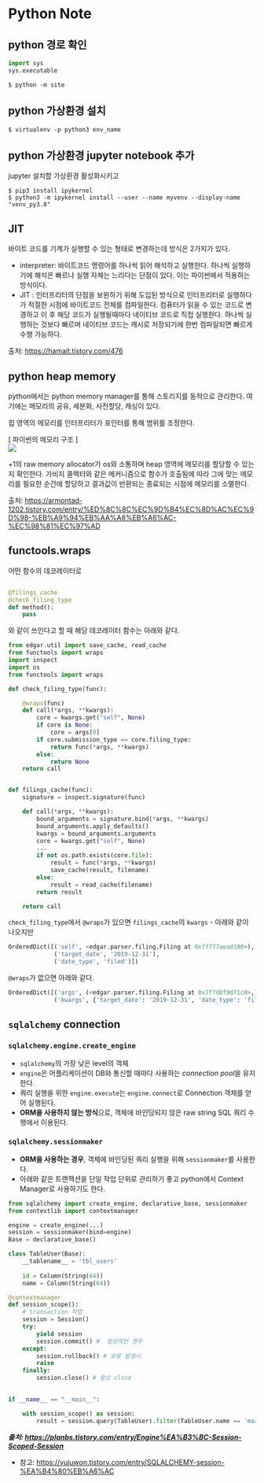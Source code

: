 # Python Note

## python 경로 확인
```python
import sys
sys.executable
```

```console
$ python -m site
```

## python 가상환경 설치
```console
$ virtualenv -p python3 env_name
```


## python 가상환경 jupyter notebook 추가
jupyter 설치할 가상환경 활성화시키고
 
```console
$ pip3 install ipykernel  
$ python3 -m ipykernel install --user --name myvenv --display-name "venv_py3.8"

```

## JIT 
바이트 코드를 기계가 실행할 수 있는 형태로 변경하는데 방식은 2가지가 있다.
- interpreter: 바이트코드 명령어를 하나씩 읽어 해석하고 실행한다. 하나씩 실행하기에 해석은 빠르나 실행 자체는 느리다는 단점이 있다. 이는 파이썬에서 적용하는 방식이다.
- JIT : 인터프리터의 단점을 보완하기 위해 도입된 방식으로 인터프리터로 실행하다가 적절한 시점에 바이트코드 전체를 컴파일한다. 컴퓨터가 읽을 수 있는 코드로 변경하고 이 후 해당 코드가 실행될때마다 네이티브 코드로 직접 실행한다. 
하나씩 실행하는 것보다 빠르며 네이티브 코드는 캐시로 저장되기에 한번 컴파일되면 빠르게 수행 가능하다.

출처: https://hamait.tistory.com/476

## python heap memory
python에서는 python memory manager를 통해 스토리지를 동적으로 관리한다. 여기에는 메모리의 공유, 세분화, 사전할당, 캐싱이 있다.

힙 영역의 메모리를 인터프리터가 포인터를 통해 범위를 조정한다.

[ 파이썬의 메모리 구조 ]    
![](https://img1.daumcdn.net/thumb/R1280x0/?scode=mtistory2&fname=https%3A%2F%2Fblog.kakaocdn.net%2Fdn%2FHcHSy%2FbtqyfM968FQ%2FFck3dNkPczLfRMKkmr5ii1%2Fimg.png)

+1의 raw memory allocator가 os와 소통하며 heap 영역에 메모리를 할당할 수 있는지 확인한다. 가비지 콜렉터와 같은 메커니즘으로 함수가 호출됨에 따라 그에 맞는 메모리를 필요한 순간에 할당하고 결과값이 반환되는 종료되는 시점에 메모리를 소멸한다. 

출처: https://armontad-1202.tistory.com/entry/%ED%8C%8C%EC%9D%B4%EC%8D%AC%EC%9D%98-%EB%A9%94%EB%AA%A8%EB%A6%AC-%EC%98%81%EC%97%AD


## functools.wraps
어떤 함수의 데코레이터로 
```python

@filings_cache
@check_filing_type
def method():
    pass
```
와 같이 쓰인다고 할 때 해당 데코레이터 함수는 아래와 같다.

```python
from edgar.util import save_cache, read_cache
from functools import wraps
import inspect
import os
from functools import wraps

def check_filing_type(func):

    @wraps(func) 
    def call(*args, **kwargs):
        core = kwargs.get("self", None)
        if core is None:
            core = args[0]
        if core.submission_type == core.filing_type:
            return func(*args, **kwargs)
        else:
            return None
    return call


def filings_cache(func):
    signature = inspect.signature(func)

    def call(*args, **kwargs):
        bound_arguments = signature.bind(*args, **kwargs)
        bound_arguments.apply_defaults()
        kwargs = bound_arguments.arguments
        core = kwargs.get("self", None)
        ...
        if not os.path.exists(core.file):
            result = func(*args, **kwargs)
            save_cache(result, filename)
        else:
            result = read_cache(filename)
        return result

    return call
```
`check_filing_type`에서 `@wraps`가 있으면 `filings_cache`의 `kwargs` - 아래와 같이 나오지만 
```python 
OrderedDict([('self', <edgar.parser.filing.Filing at 0x7f777aead190>),
             ('target_date', '2019-12-31'),
             ('date_type', 'filed')])

```
`@wraps`가 없으면 아래와 같다. 
```python
OrderedDict([('args', (<edgar.parser.filing.Filing at 0x7f7d8f9d71c0>,)),
             ('kwargs', {'target_date': '2019-12-31', 'date_type': 'filed'})])
```

## `sqlalchemy` connection 

### `sqlalchemy.engine.create_engine` 
- `sqlalchemy`의 가장 낮은 level의 객체
- `engine`은 어플리케이션이 DB와 통신할 때마다 사용하는 *connection pool*을 유지한다.
- 쿼리 실행을 위한 `engine.execute`는 `engine.connect`로 Connection 객체를 얻어 실행된다.
- **ORM을 사용하지 않는 방식**으로, 객체에 바인딩되지 않은 raw string SQL 쿼리 수행에서 이용된다.

### `sqlalchemy.sessionmaker`
- **ORM을 사용하는 경우**, 객체에 바인딩된 쿼리 실행을 위해 `sessionmaker`를 사용한다.
- 아래와 같은 트랜잭션을 단일 작업 단위로 관리하기 좋고 python에서 Context Manager로 사용하기도 한다.

```python
from sqlalchemy import create_engine, declarative_base, sessionmaker
from contextlib import contextmanager

engine = create_engine(...)
session = sessionmaker(bind=engine)
Base = declarative_base()

class TableUser(Base):
    __tablename__ = 'tbl_users'
    
    id = Column(String(64))
    name = Column(String(64))

@contextmanager
def session_scope():
    # transaction 작업
    session = Session()
    try:
        yield session 
        session.commit() #  정상적인 경우
    except:
        session.rollback() # 오류 발생시
        raise
    finally:
        session.close() # 항상 close
        

if __name__ == "__main__":

    with session_scope() as session:
        result = session.query(TableUser).filter(TableUser.name == 'mary').first()

```

***출처: https://planbs.tistory.com/entry/Engine%EA%B3%BC-Session-Scoped-Session***
- 참고: https://yujuwon.tistory.com/entry/SQLALCHEMY-session-%EA%B4%80%EB%A6%AC